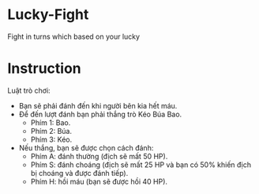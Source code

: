 # Lucky-Fight
Fight in turns which based on your lucky
# Instruction
Luật trò chơi: 
- Bạn sẽ phải đánh đến khi người bên kia hết máu.
- Để đến lượt đánh bạn phải thắng trò Kéo Búa Bao.
  + Phím 1: Bao.
  + Phím 2: Búa.
  + Phím 3: Kéo.
- Nếu thắng, bạn sẽ được chọn cách đánh:
  + Phím A: đánh thường (địch sẽ mất 50 HP).
  + Phím S: đánh choáng (địch sẽ mất 25 HP và bạn có 50% khiến địch bị choáng và được đánh tiếp).
  + Phím H: hồi máu (bạn sẽ được hồi 40 HP).
